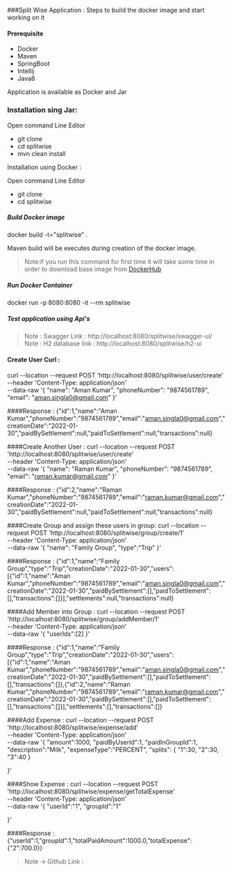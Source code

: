 ###Split Wise Application : Steps to build the docker image and start working on it

#### Prerequisite
- Docker
- Maven
- SpringBoot
- Intellij
- Java8

Application is available as Docker and Jar
### Installation sing Jar:
Open command Line Editor
- git clone 
- cd splitwise
- mvn clean install

Installation using Docker :

Open command Line Editor
- git clone
- cd splitwise

##### Build Docker image
docker build -t="splitwise" .

Maven build will be executes during creation of the docker image.

>Note:if you run this command for first time it will take some time in order to download base image from [DockerHub](https://hub.docker.com/)

##### Run Docker Container

docker run -p 8080:8080 -it --rm splitwise

##### Test application using Api's
>Note : Swagger Link : http://localhost:8080/splitwise/swagger-ui/
> Note : H2 database link : http://localhost:8080/splitwise/h2-ui
#### Create User Curl :
curl --location --request POST 'http://localhost:8080/splitwise/user/create' \
--header 'Content-Type: application/json' \
--data-raw '{
"name": "Aman Kumar",
"phoneNumber": "9874561789",
"email": "aman.singla0@gmail.com"
}'

####Response :
{"id":1,"name":"Aman Kumar","phoneNumber":"9874561789","email":"aman.singla0@gmail.com","creationDate":"2022-01-30","paidBySettlement":null,"paidToSettlement":null,"transactions":null}


####Create Another User :
curl --location --request POST 'http://localhost:8080/splitwise/user/create' \
--header 'Content-Type: application/json' \
--data-raw '{
"name": "Raman Kumar",
"phoneNumber": "9874561789",
"email": "raman.kumar@gmail.com"
}'

####Response :
{"id":2,"name":"Raman Kumar","phoneNumber":"9874561789","email":"raman.kumar@gmail.com","creationDate":"2022-01-30","paidBySettlement":null,"paidToSettlement":null,"transactions":null}

####Create Group and assign these users in group:
curl --location --request POST 'http://localhost:8080/splitwise/group/create/1' \
--header 'Content-Type: application/json' \
--data-raw '{
"name": "Family Group",
"type":"Trip"
}'

####Response :
{"id":1,"name":"Family Group","type":"Trip","creationDate":"2022-01-30","users":[{"id":1,"name":"Aman Kumar","phoneNumber":"9874561789","email":"aman.singla0@gmail.com","creationDate":"2022-01-30","paidBySettlement":[],"paidToSettlement":[],"transactions":[]}],"settlements":null,"transactions":null}

####Add Member into Group :
curl --location --request POST 'http://localhost:8080/splitwise/group/addMember/1' \
--header 'Content-Type: application/json' \
--data-raw '{
"userIds":[2]
}'

####Response :
{"id":1,"name":"Family Group","type":"Trip","creationDate":"2022-01-30","users":[{"id":1,"name":"Aman Kumar","phoneNumber":"9874561789","email":"aman.singla0@gmail.com","creationDate":"2022-01-30","paidBySettlement":[],"paidToSettlement":[],"transactions":[]},{"id":2,"name":"Raman Kumar","phoneNumber":"9874561789","email":"raman.kumar@gmail.com","creationDate":"2022-01-30","paidBySettlement":[],"paidToSettlement":[],"transactions":[]}],"settlements":[],"transactions":[]}

####Add Expense :
curl --location --request POST 'http://localhost:8080/splitwise/expense/add' \
--header 'Content-Type: application/json' \
--data-raw '{
"amount":1000,
"paidByUserId":1,
"paidInGroupId":1,
"description":"Milk",
"expenseType":"PERCENT",
"splits": {
"1":30,
"2":30,
"3":40
}

}'

####Show Expense :
curl --location --request POST 'http://localhost:8080/splitwise/expense/getTotalExpense' \
--header 'Content-Type: application/json' \
--data-raw '{
"userId":"1",
"groupId":"1"

}'

####Response :
{"userId":1,"groupId":1,"totalPaidAmount":1000.0,"totalExpense":{"2":700.0}}



>Note -> Github Link : 


